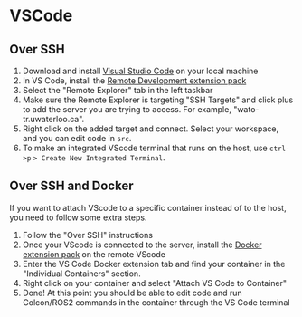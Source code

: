 # VSCode
## **Over SSH**

1. Download and install [Visual Studio Code](https://code.visualstudio.com/) on your local machine
3. In VS Code, install the [Remote Development extension pack](https://marketplace.visualstudio.com/items?itemName=ms-vscode-remote.vscode-remote-extensionpack)
4. Select the "Remote Explorer" tab in the left taskbar
5. Make sure the Remote Explorer is targeting "SSH Targets" and click plus to add the server you are trying to access.  For example, "wato-tr.uwaterloo.ca".
6. Right click on the added target and connect. Select your workspace, and you can edit code in `src`.
7. To make an integrated VScode terminal that runs on the host, use `ctrl->p` `> Create New Integrated Terminal`.

## **Over SSH and Docker**

If you want to attach VScode to a specific container instead of to the host, you need to follow some extra steps.

1. Follow the "Over SSH" instructions
2. Once your VScode is connected to the server, install the [Docker extension pack](https://marketplace.visualstudio.com/items?itemName=ms-azuretools.vscode-docker) on the remote VScode
3. Enter the VS Code Docker extension tab and find your container in the "Individual Containers" section.
4. Right click on your container and select "Attach VS Code to Container"
5. Done! At this point you should be able to edit code and run Colcon/ROS2 commands in the container through the VS Code terminal